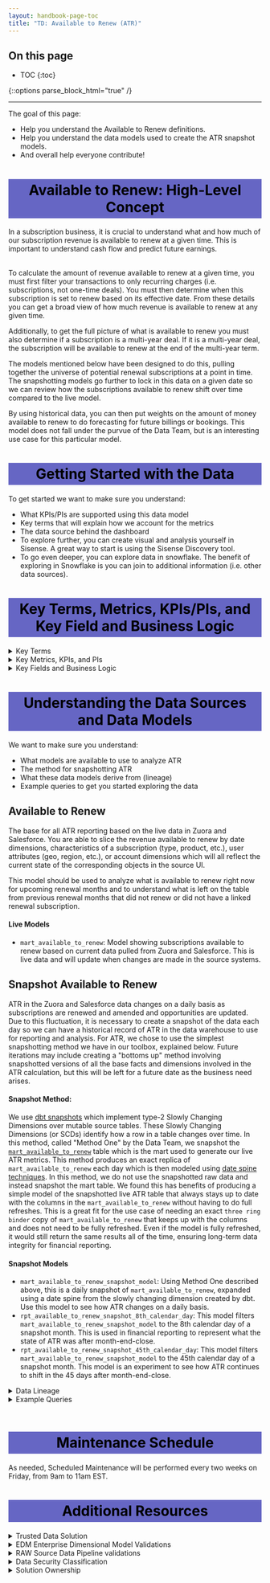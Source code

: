```yaml
---
layout: handbook-page-toc
title: "TD: Available to Renew (ATR)"
---
```

## On this page

- TOC
{:toc}

{::options parse_block_html="true" /}

---

The goal of this page:

* Help you understand the Available to Renew definitions.
* Help you understand the data models used to create the ATR snapshot models.
* And overall help everyone contribute!

<style> #headerformat {
background-color: #6666c4; color: black; padding: 5px; text-align: center;
}
</style>
<h1 id="headerformat">Available to Renew: High-Level Concept </h1>
In a subscription business, it is crucial to understand what and how much of our subscription revenue is available to renew at a given time. This is important to understand cash flow and predict future earnings. 

<br>To calculate the amount of revenue available to renew at a given time, you must first filter your transactions to only recurring charges (i.e. subscriptions, not one-time deals). You must then determine when this subscription is set to renew based on its effective date. From these details you can get a broad view of how much revenue is available to renew at any given time. 

Additionally, to get the full picture of what is available to renew you must also determine if a subscription is a multi-year deal. If it is a multi-year deal, the subscription will be available to renew at the end of the multi-year term.

The models mentioned below have been designed to do this, pulling together the universe of potential renewal subscriptions at a point in time. The snapshotting models go further to lock in this data on a given date so we can review how the subscriptions available to renew shift over time compared to the live model.

By using historical data, you can then put weights on the amount of money available to renew to do forecasting for future billings or bookings. This model does not fall under the purvue of the Data Team, but is an interesting use case for this particular model.


<style> #headerformat {
background-color: #6666c4; color: black; padding: 5px; text-align: center;
}
</style>
<h1 id="headerformat">Getting Started with the Data</h1>

To get started we want to make sure you understand:

* What KPIs/PIs are supported using this data model
* Key terms that will explain how we account for the metrics
* The data source behind the dashboard
* To explore further, you can create visual and analysis yourself in Sisense. A great way to start is using the Sisense Discovery tool.
* To go even deeper, you can explore data in snowflake. The benefit of exploring in Snowflake is you can join to additional information (i.e. other data sources). 

<style> #headerformat {
background-color: #6666c4; color: black; padding: 5px; text-align: center;
}
</style>
<h1 id="headerformat">Key Terms, Metrics, KPIs/PIs, and Key Field and Business Logic </h1>

<details>
<summary markdown='span'>
  Key Terms
</summary>
Dimensions:

* N/A

</details>

<details>
<summary markdown='span'>
  Key Metrics, KPIs, and PIs
</summary>
Facts:

* N/A

Marts:
* `mart_available_to_renew`
* `mart_available_to_renew_snapshot_model`

Reports:
* `rpt_available_to_renew_8th_calendar_day`
* `rpt_available_to_renew_45th_calendar_day`

Metrics:
* ATR ARR: ARR which is available to renew
* MYB ARR: ARR which is a part of multi-year booking
</details>

<details>
<summary markdown='span'>
  Key Fields and Business Logic
</summary>
* is_available_to_renew: Indicates if ARR is available to renew in the selected time period
* is_multi_year_booking: Indicates if ARR is part of a multi-year deal
</details>

<style> #headerformat {
background-color: #6666c4; color: black; padding: 5px; text-align: center;}
</style>
<h1 id="headerformat">Understanding the Data Sources and Data Models</h1>

We want to make sure you understand:

* What models are available to use to analyze ATR
* The method for snapshotting ATR
* What these data models derive from (lineage)
* Example queries to get you started exploring the data

## Available to Renew

The base for all ATR reporting based on the live data in Zuora and Salesforce. You are able to slice the revenue available to renew by date dimensions, characteristics of a subscription (type, product, etc.), user attributes (geo, region, etc.), or account dimensions which will all reflect the current state of the corresponding objects in the source UI.

This model should be used to analyze what is available to renew right now for upcoming renewal months and to understand what is left on the table from previous renewal months that did not renew or did not have a linked renewal subscription.

#### Live Models
* `mart_available_to_renew`: Model showing subscriptions available to renew based on current data pulled from Zuora and Salesforce. This is live data and will update when changes are made in the source systems.

## Snapshot Available to Renew
ATR in the Zuora and Salesforce data changes on a daily basis as subscriptions are renewed and amended and opportunities are updated. Due to this fluctuation, it is necessary to create a snapshot of the data each day so we can have a historical record of ATR in the data warehouse to use for reporting and analysis. For ATR, we chose to use the simplest snapshotting method we have in our toolbox, explained below. Future iterations may include creating a "bottoms up" method involving snapshotted versions of all the base facts and dimensions involved in the ATR calculation, but this will be left for a future date as the business need arises.

#### Snapshot Method: 

We use [dbt snapshots](https://docs.getdbt.com/docs/building-a-dbt-project/snapshots) which implement type-2 Slowly Changing Dimensions over mutable source tables. These Slowly Changing Dimensions (or SCDs) identify how a row in a table changes over time. In this method, called "Method One" by the Data Team, we snapshot the [`mart_available_to_renew`](https://dbt.gitlabdata.com/#!/model/model.gitlab_snowflake.mart_available_to_renew) table which is the mart used to generate our live ATR metrics. This method produces an exact replica of `mart_available_to_renew` each day which is then modeled using [date spine techniques](https://discourse.getdbt.com/t/building-models-on-top-of-snapshots/517). In this method, we do not use the snapshotted raw data and instead snapshot the mart table. We found this has benefits of producing a simple model of the snapshotted live ATR table that always stays up to date with the columns in the `mart_available_to_renew` without having to do full refreshes. This is a great fit for the use case of needing an exact `three ring binder` copy of `mart_available_to_renew` that keeps up with the columns and does not need to be fully refreshed. Even if the model is fully refreshed, it would still return the same results all of the time, ensuring long-term data integrity for financial reporting.

#### Snapshot Models
* `mart_available_to_renew_snapshot_model`: Using Method One described above, this is a daily snapshot of `mart_available_to_renew`, expanded using a date spine from the slowly changing dimension created by dbt. Use this model to see how ATR changes on a daily basis.
* `rpt_available_to_renew_snapshot_8th_calendar_day`: This model filters `mart_available_to_renew_snapshot_model` to the 8th calendar day of a snapshot month. This is used in financial reporting to represent what the state of ATR was after month-end-close.
* `rpt_available_to_renew_snapshot_45th_calendar_day`: This model filters `mart_available_to_renew_snapshot_model` to the 45th calendar day of a snapshot month. This model is an experiment to see how ATR continues to shift in the 45 days after month-end-close.

<details>
<summary markdown='span'>
  Data Lineage
</summary>
* Data is sourced from Salesforce.com and Zuora
* The dbt solution generates a dimensional model from Mart Snapshot source data. The documentation and SQL for <a href = "https://dbt.gitlabdata.com/#!/model/model.gitlab_snowflake.mart_available_to_renew_snapshot_model"> mart_available_to_renew_snapshot_model </a>, and the complete data lineages can be found at <a href = "https://dbt.gitlabdata.com/#!/model/model.gitlab_snowflake.mart_available_to_renew_snapshot_model?g_v=1&g_i=%2Bmart_available_to_renew_snapshot_model%2B"> dbt mart_arr_snapshot_model lineage chart </a>
</details>

<details>
<summary markdown='span'>
  Example Queries
</summary>

ATR and MYB ARR by fiscal year:
```
SELECT
  fiscal_year,
  SUM(arr)                                                  AS arr_base,
  SUM(CASE WHEN is_available_to_renew = TRUE THEN arr END)  AS available_to_renew_arr,
  SUM(CASE WHEN is_available_to_renew = FALSE THEN arr END) AS multi_year_booking_arr
FROM prod.restricted_safe_common_mart_finance.mart_available_to_renew
GROUP BY 1
ORDER BY 1;
```
FY22 ATR and MYB ARR 
```
SELECT
  SUM(CASE WHEN is_available_to_renew = TRUE THEN arr END)  AS available_to_renew_arr,
  SUM(CASE WHEN is_available_to_renew = FALSE THEN arr END) AS multi_year_booking_arr
FROM prod.restricted_safe_common_mart_finance.mart_available_to_renew
WHERE fiscal_year = 2022
ORDER BY 1;
```

FY23 ATR ARR by Product Category
```
SELECT
  renewal_month,
  fiscal_quarter_name_fy,
  product_tier_name,
  product_delivery_type,
  SUM(arr) AS arr
FROM prod.restricted_safe_common_mart_finance.mart_available_to_renew
WHERE is_available_to_renew = TRUE
  AND fiscal_year = 2023
GROUP BY 1,2,3,4;
```

ATR ARR on 2021-12-08
```
SELECT
  SUM(arr)                                                  AS arr_base,
  SUM(CASE WHEN is_available_to_renew = TRUE THEN arr END)  AS available_to_renew_arr,
  SUM(CASE WHEN is_available_to_renew = FALSE THEN arr END) AS multi_year_booking_arr
FROM prod.restricted_safe_common_mart_finance.mart_available_to_renew_snapshot_model
WHERE is_available_to_renew = TRUE
  AND fiscal_year = 2023
  AND snapshot_date = '2021-12-08';
```
<br>

</details>
<br>

<style> #headerformat {
background-color: #6666c4; color: black; padding: 5px; text-align: center;
}
</style>
<h1 id="headerformat">Maintenance Schedule </h1>

As needed, Scheduled Maintenance will be performed every two weeks on Friday, from 9am to 11am EST.

<style> #headerformat {
background-color: #6666c4; color: black; padding: 5px; text-align: center;
}
</style>
<h1 id="headerformat">Additional Resources </h1>

<details>
<summary markdown='span'>
  Trusted Data Solution
</summary>

ARR models use the `atr`, `atr_snapshots`, and `zuora` tags for Trusted Data tests and their results. This can be seen most easily using the [Trusted Data Dashboard](https://app.periscopedata.com/app/gitlab/756199/Trusted-Data-Dashboard)

See overview at [Trusted Data Framework](https://about.gitlab.com/handbook/business-technology/data-team/platform/#tdf)

[dbt guide examples](https://about.gitlab.com/handbook/business-technology/data-team/platform/dbt-guide/#trusted-data-framework) for
details and examples on implementing further tests
</details>

<details>
<summary markdown='span'>
  EDM Enterprise Dimensional Model Validations
</summary>
The [(WIP) Enterprise Dimensional Model Validation Dashboard](https://app.periscopedata.com/app/gitlab/760445/WIP:-Enterprise-Dimensional-Model-Validation-Dashboard) reports on latest Enterprise Dimensional model test and runs.
</details>

<details>
<summary markdown='span'>
  RAW Source Data Pipeline validations
</summary>
[Data Pipeline Health Validations](https://app.periscopedata.com/app/gitlab/715938/Data-Pipeline-Health-Dashboard)
</details>

<details>
<summary markdown='span'>
  Data Security Classification
</summary>

Coming Soon

**ORANGE**

- Description: Customer and Personal data at the row or record level.
- Objects:
  - 
  - 

**YELLOW**

- Description: GitLab Financial data, which includes aggregations or totals.
- Objects:
  - 
  - 
</details>

<details>
<summary markdown='span'>
  Solution Ownership
</summary>
* Source System Owner:
  * Salesforce: `@jbrennan1`
  * Zuora: `@andrew_murray`
* Source System Subject Matter Expert:
  * Salesforce: `@jbrennan1`
  * Zuora: `@andrew_murray`
* Data Team Subject Matter Expert: `@paul_armstrong` `@jeanpeguero` `@jjstark` `@iweeks` `@michellecooper`
</details>

